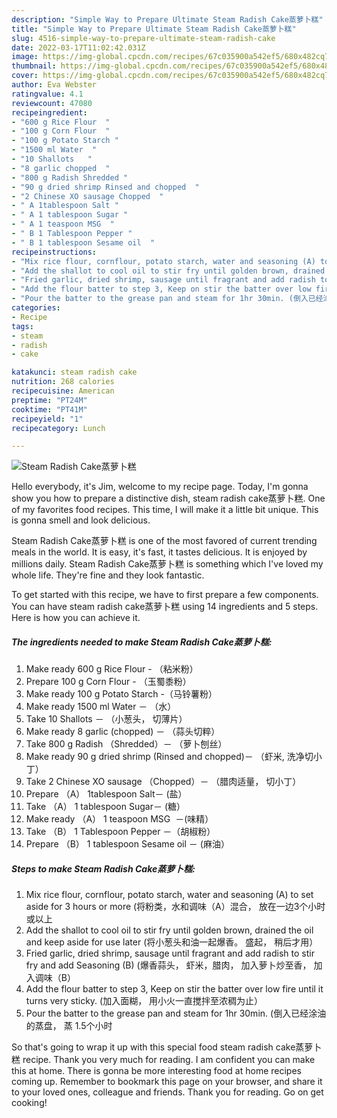 ```yaml
---
description: "Simple Way to Prepare Ultimate Steam Radish Cake蒸萝卜糕"
title: "Simple Way to Prepare Ultimate Steam Radish Cake蒸萝卜糕"
slug: 4516-simple-way-to-prepare-ultimate-steam-radish-cake
date: 2022-03-17T11:02:42.031Z
image: https://img-global.cpcdn.com/recipes/67c035900a542ef5/680x482cq70/steam-radish-cake蒸萝卜糕-recipe-main-photo.jpg
thumbnail: https://img-global.cpcdn.com/recipes/67c035900a542ef5/680x482cq70/steam-radish-cake蒸萝卜糕-recipe-main-photo.jpg
cover: https://img-global.cpcdn.com/recipes/67c035900a542ef5/680x482cq70/steam-radish-cake蒸萝卜糕-recipe-main-photo.jpg
author: Eva Webster
ratingvalue: 4.1
reviewcount: 47080
recipeingredient:
- "600 g Rice Flour  "
- "100 g Corn Flour  "
- "100 g Potato Starch "
- "1500 ml Water  "
- "10 Shallots   "
- "8 garlic chopped  "
- "800 g Radish Shredded "
- "90 g dried shrimp Rinsed and chopped  "
- "2 Chinese XO sausage Chopped  "
- " A 1tablespoon Salt "
- " A 1 tablespoon Sugar "
- " A 1 teaspoon MSG  "
- " B 1 Tablespoon Pepper "
- " B 1 tablespoon Sesame oil  "
recipeinstructions:
- "Mix rice flour, cornflour, potato starch, water and seasoning (A) to set aside for 3 hours or more (将粉类，水和调味（A）混合， 放在一边3个小时或以上"
- "Add the shallot to cool oil to stir fry until golden brown, drained the oil and keep aside for use later (将小葱头和油一起爆香。 盛起， 稍后才用）"
- "Fried garlic, dried shrimp, sausage until fragrant and add radish to stir fry and add Seasoning (B) (爆香蒜头， 虾米，腊肉， 加入萝卜炒至香， 加入调味（B）"
- "Add the flour batter to step 3, Keep on stir the batter over low fire until it turns very sticky. (加入面糊， 用小火一直搅拌至浓稠为止）"
- "Pour the batter to the grease pan and steam for 1hr 30min. (倒入已经涂油的蒸盘， 蒸 1.5个小时"
categories:
- Recipe
tags:
- steam
- radish
- cake

katakunci: steam radish cake 
nutrition: 268 calories
recipecuisine: American
preptime: "PT24M"
cooktime: "PT41M"
recipeyield: "1"
recipecategory: Lunch

---
```



![Steam Radish Cake蒸萝卜糕](https://img-global.cpcdn.com/recipes/67c035900a542ef5/680x482cq70/steam-radish-cake蒸萝卜糕-recipe-main-photo.jpg)

Hello everybody, it's Jim, welcome to my recipe page. Today, I'm gonna show you how to prepare a distinctive dish, steam radish cake蒸萝卜糕. One of my favorites food recipes. This time, I will make it a little bit unique. This is gonna smell and look delicious.

Steam Radish Cake蒸萝卜糕 is one of the most favored of current trending meals in the world. It is easy, it's fast, it tastes delicious. It is enjoyed by millions daily. Steam Radish Cake蒸萝卜糕 is something which I've loved my whole life. They're fine and they look fantastic.




To get started with this recipe, we have to first prepare a few components. You can have steam radish cake蒸萝卜糕 using 14 ingredients and 5 steps. Here is how you can achieve it.

<!--inarticleads1-->

##### The ingredients needed to make Steam Radish Cake蒸萝卜糕:

1. Make ready 600 g Rice Flour - （粘米粉）
1. Prepare 100 g Corn Flour - （玉蜀黍粉）
1. Make ready 100 g Potato Starch -（马铃薯粉）
1. Make ready 1500 ml Water － （水）
1. Take 10 Shallots － （小葱头， 切薄片）
1. Make ready 8 garlic (chopped) － （蒜头切粹）
1. Take 800 g Radish （Shredded）－ （萝卜刨丝）
1. Make ready 90 g dried shrimp (Rinsed and chopped)－ （虾米, 洗净切小丁）
1. Take 2 Chinese XO sausage （Chopped）－ （腊肉适量， 切小丁）
1. Prepare  （A） 1tablespoon Salt－ (盐）
1. Take  （A） 1 tablespoon Sugar－ (糖）
1. Make ready  （A） 1 teaspoon MSG  －(味精）
1. Take  （B） 1 Tablespoon Pepper －（胡椒粉）
1. Prepare  （B） 1 tablespoon Sesame oil － (麻油）




<!--inarticleads2-->

##### Steps to make Steam Radish Cake蒸萝卜糕:

1. Mix rice flour, cornflour, potato starch, water and seasoning (A) to set aside for 3 hours or more (将粉类，水和调味（A）混合， 放在一边3个小时或以上
1. Add the shallot to cool oil to stir fry until golden brown, drained the oil and keep aside for use later (将小葱头和油一起爆香。 盛起， 稍后才用）
1. Fried garlic, dried shrimp, sausage until fragrant and add radish to stir fry and add Seasoning (B) (爆香蒜头， 虾米，腊肉， 加入萝卜炒至香， 加入调味（B）
1. Add the flour batter to step 3, Keep on stir the batter over low fire until it turns very sticky. (加入面糊， 用小火一直搅拌至浓稠为止）
1. Pour the batter to the grease pan and steam for 1hr 30min. (倒入已经涂油的蒸盘， 蒸 1.5个小时




So that's going to wrap it up with this special food steam radish cake蒸萝卜糕 recipe. Thank you very much for reading. I am confident you can make this at home. There is gonna be more interesting food at home recipes coming up. Remember to bookmark this page on your browser, and share it to your loved ones, colleague and friends. Thank you for reading. Go on get cooking!
